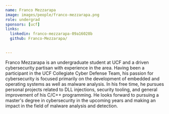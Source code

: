 ```yaml
---
name: Franco Mezzarapa
image: images/people/franco-mezzarapa.png
role: undergrad
sponsors: [ucf]
links:
  linkedin: franco-mezzarapa-09a16028b
  github: Franco-Mezzarapa/
  

---
```


Franco Mezzarapa is an undergraduate student at UCF and a driven cybersecurity partisan with experience in the area. Having been a participant in the UCF Collegiate Cyber Defense Team, his passion for cybersecurity is focused primarily on the development of embedded and operating systems as well as malware analysis. In his free time, he pursues personal projects related to DLL injections, security tooling, and general improvement of his C/C++ programming. He looks forward to pursuing a master's degree in cybersecurity in the upcoming years and making an impact in the field of malware analysis and detection.

